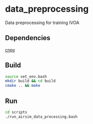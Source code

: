 # data_preprocessing
Data preprocessing for training IVOA



## Dependencies
[cnpy](https://github.com/rogersce/cnpy)


## Build
```bash
source set_env.bash
mkdir build && cd build
cmake .. && make
```

## Run
```bash
cd scripts
./run_airsim_data_processing.bash
```
